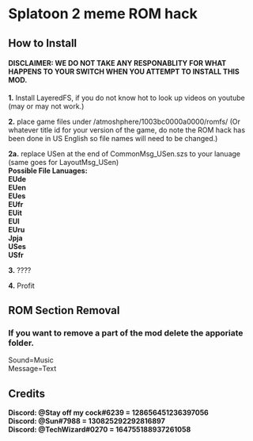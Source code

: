 # Splatoon 2 meme ROM hack
## How to Install
#### DISCLAIMER: WE DO NOT TAKE ANY RESPONABLITY FOR WHAT HAPPENS TO YOUR SWITCH WHEN YOU ATTEMPT TO INSTALL THIS MOD.

**1.** Install LayeredFS, if you do not know hot to look up videos on youtube (may or may not work.)

**2.** place game files under /atmoshphere/1003bc0000a0000/romfs/ (Or whatever title id for your version of the game, do note the ROM hack has been done in US English so file names will need to be changed.)

**2a.** replace USen at the end of CommonMsg_USen.szs to your lanuage (same goes for LayoutMsg_USen)<br>
**Possible File Lanuages:**<br>
**EUde<br>**
**EUen<br>**
**EUes<br>**
**EUfr<br>**
**EUit<br>**
**EUl<br>**
**EUru<br>**
**Jpja<br>**
**USes<br>**
**USfr<br>**

**3.** ????

**4.** Profit
 


## ROM Section Removal
### If you want to remove a part of the mod delete the apporiate folder.

Sound=Music<br>
Message=Text

## Credits

**Discord: @Stay off my cock#6239  = 128656451236397056**<br>
**Discord: @Sun#7988  = 130825292292816897**<br>
**Discord: @TechWizard#0270 = 164755188937261058**<br>
